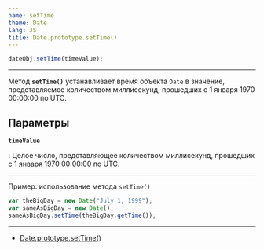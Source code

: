 ```yaml
---
name: setTime
theme: Date
lang: JS
title: Date.prototype.setTime()
---
```


```js
dateObj.setTime(timeValue);
```

---

Метод **`setTime()`** устанавливает время объекта `Date` в значение, представляемое количеством миллисекунд, прошедших с 1 января 1970 00:00:00 по UTC.

## Параметры

**`timeValue`**

: Целое число, представляющее количеством миллисекунд, прошедших с 1 января 1970 00:00:00 по UTC.

---

Пример: использование метода `setTime()`

```js
var theBigDay = new Date("July 1, 1999");
var sameAsBigDay = new Date();
sameAsBigDay.setTime(theBigDay.getTime());
```

---

- [Date.prototype.setTime()](https://developer.mozilla.org/ru/docs/Web/JavaScript/Reference/Global_Objects/Date/setTime)
